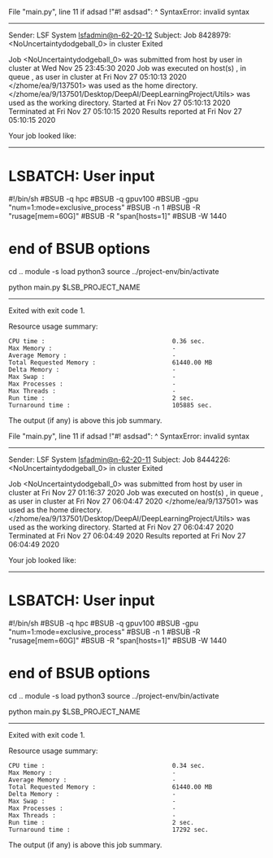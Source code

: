   File "main.py", line 11
    if adsad !"#! asdsad":
             ^
SyntaxError: invalid syntax

------------------------------------------------------------
Sender: LSF System <lsfadmin@n-62-20-12>
Subject: Job 8428979: <NoUncertaintydodgeball_0> in cluster <dcc> Exited

Job <NoUncertaintydodgeball_0> was submitted from host <n-62-27-18> by user <s183914> in cluster <dcc> at Wed Nov 25 23:45:30 2020
Job was executed on host(s) <n-62-20-12>, in queue <gpuv100>, as user <s183914> in cluster <dcc> at Fri Nov 27 05:10:13 2020
</zhome/ea/9/137501> was used as the home directory.
</zhome/ea/9/137501/Desktop/DeepAI/DeepLearningProject/Utils> was used as the working directory.
Started at Fri Nov 27 05:10:13 2020
Terminated at Fri Nov 27 05:10:15 2020
Results reported at Fri Nov 27 05:10:15 2020

Your job looked like:

------------------------------------------------------------
# LSBATCH: User input
#!/bin/sh
#BSUB -q hpc
#BSUB -q gpuv100
#BSUB -gpu "num=1:mode=exclusive_process"
#BSUB -n 1
#BSUB -R "rusage[mem=60G]"
#BSUB -R "span[hosts=1]"
#BSUB -W 1440
# end of BSUB options
cd ..
module -s load python3
source ../project-env/bin/activate

python main.py $LSB_PROJECT_NAME


------------------------------------------------------------

Exited with exit code 1.

Resource usage summary:

    CPU time :                                   0.36 sec.
    Max Memory :                                 -
    Average Memory :                             -
    Total Requested Memory :                     61440.00 MB
    Delta Memory :                               -
    Max Swap :                                   -
    Max Processes :                              -
    Max Threads :                                -
    Run time :                                   2 sec.
    Turnaround time :                            105885 sec.

The output (if any) is above this job summary.

  File "main.py", line 11
    if adsad !"#! asdsad":
             ^
SyntaxError: invalid syntax

------------------------------------------------------------
Sender: LSF System <lsfadmin@n-62-20-11>
Subject: Job 8444226: <NoUncertaintydodgeball_0> in cluster <dcc> Exited

Job <NoUncertaintydodgeball_0> was submitted from host <gbarlogin1> by user <s183914> in cluster <dcc> at Fri Nov 27 01:16:37 2020
Job was executed on host(s) <n-62-20-11>, in queue <gpuv100>, as user <s183914> in cluster <dcc> at Fri Nov 27 06:04:47 2020
</zhome/ea/9/137501> was used as the home directory.
</zhome/ea/9/137501/Desktop/DeepAI/DeepLearningProject/Utils> was used as the working directory.
Started at Fri Nov 27 06:04:47 2020
Terminated at Fri Nov 27 06:04:49 2020
Results reported at Fri Nov 27 06:04:49 2020

Your job looked like:

------------------------------------------------------------
# LSBATCH: User input
#!/bin/sh
#BSUB -q hpc
#BSUB -q gpuv100
#BSUB -gpu "num=1:mode=exclusive_process"
#BSUB -n 1
#BSUB -R "rusage[mem=60G]"
#BSUB -R "span[hosts=1]"
#BSUB -W 1440
# end of BSUB options
cd ..
module -s load python3
source ../project-env/bin/activate

python main.py $LSB_PROJECT_NAME


------------------------------------------------------------

Exited with exit code 1.

Resource usage summary:

    CPU time :                                   0.34 sec.
    Max Memory :                                 -
    Average Memory :                             -
    Total Requested Memory :                     61440.00 MB
    Delta Memory :                               -
    Max Swap :                                   -
    Max Processes :                              -
    Max Threads :                                -
    Run time :                                   2 sec.
    Turnaround time :                            17292 sec.

The output (if any) is above this job summary.

